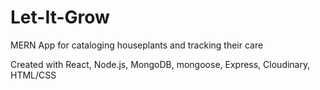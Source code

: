 # Let-It-Grow

MERN App for cataloging houseplants and tracking their care

Created with React, Node.js, MongoDB, mongoose, Express, Cloudinary, HTML/CSS
